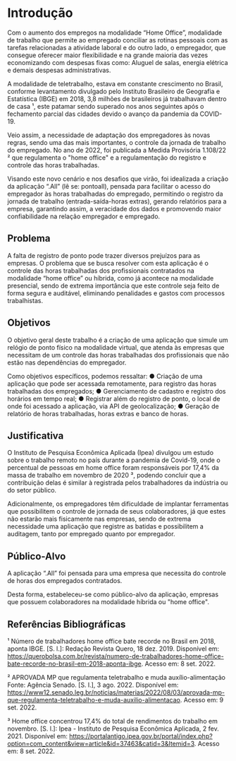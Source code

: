# Introdução

Com o aumento dos empregos na modalidade “Home Office”, modalidade de trabalho que permite ao empregado conciliar as rotinas pessoais com as tarefas relacionadas a atividade laboral e do outro lado, o empregador, que consegue oferecer maior flexibilidade e na grande maioria das vezes economizando com despesas fixas como: Aluguel de salas, energia elétrica e demais despesas administrativas.

A modalidade de teletrabalho, estava em constante crescimento no Brasil, conforme levantamento divulgado pelo Instituto Brasileiro de Geografia e Estatística (IBGE) em 2018, 3,8 milhões de brasileiros já trabalhavam dentro de casa ¹, este patamar sendo superado nos anos seguintes após o fechamento parcial das cidades devido o avanço da pandemia da COVID-19.

Veio assim, a necessidade de adaptação dos empregadores às novas regras, sendo uma das mais importantes, o controle da jornada de trabalho do empregado. No ano de 2022, foi publicada a Medida Provisória 1.108/22 ² que regulamenta o "home office" e a regulamentação do registro e controle das horas trabalhadas.

Visando este novo cenário e nos desafios que virão, foi idealizada a criação da aplicação “.All” (lê se: pontoall), pensada para facilitar o acesso do empregador às horas trabalhadas do empregado, permitindo o registro da jornada de trabalho (entrada-saída-horas extras), gerando relatórios para a empresa, garantindo assim, a veracidade dos dados e promovendo maior confiabilidade na relação empregador e empregado.


## Problema

A falta de registro de ponto pode trazer diversos prejuízos para as empresas. O problema que se busca resolver com esta aplicação é o controle das horas trabalhadas dos profissionais contratados na modalidade “home office” ou híbrida, como já acontece na modalidade presencial, sendo de extrema importância que este controle seja feito de forma segura e auditável, eliminando penalidades e gastos com processos trabalhistas.


## Objetivos

O objetivo geral deste trabalho é a criação de uma aplicação que simule um relógio de ponto físico na modalidade virtual, que atenda às empresas que necessitam de um controle das horas trabalhadas dos profissionais que não estão nas dependências do empregador.

Como objetivos específicos, podemos ressaltar:
● Criação de uma aplicação que pode ser acessada remotamente, para registro das horas trabalhadas dos empregados;
● Gerenciamento de cadastro e registro dos horários em tempo real;
● Registrar além do registro de ponto, o local de onde foi acessado a aplicação, via API de geolocalização;
● Geração de relatório de horas trabalhadas, horas extras e banco de horas.


## Justificativa

O Instituto de Pesquisa Econômica Aplicada (Ipea) divulgou um estudo sobre o trabalho remoto no país durante a pandemia de Covid-19, onde o percentual de pessoas em home office foram responsáveis por 17,4% da massa de trabalho em novembro de 2020 ³, podendo concluir que a contribuição delas é similar à registrada pelos trabalhadores da indústria ou do setor público.

Adicionalmente, os empregadores têm dificuldade de implantar ferramentas que possibilitem o controle de jornada de seus colaboradores, já que estes não estarão mais fisicamente nas empresas, sendo de extrema necessidade uma aplicação que registre as batidas e possibilitem a auditagem, tanto por empregado quanto por empregador.


## Público-Alvo

A aplicação “.All” foi pensada para uma empresa que necessita do controle de horas dos empregados contratados.

Desta forma, estabeleceu-se como público-alvo da aplicação, empresas que possuem colaboradores na modalidade híbrida ou "home office".


## Referências Bibliográficas

¹ Número de trabalhadores home office bate recorde no Brasil em 2018, aponta IBGE. [S. l.]: Redação Revista Quero, 18 dez. 2019. Disponível em: https://querobolsa.com.br/revista/numero-de-trabalhadores-home-office-bate-recorde-no-brasil-em-2018-aponta-ibge. Acesso em: 8 set. 2022.

² APROVADA MP que regulamenta teletrabalho e muda auxílio-alimentação Fonte: Agência Senado. [S. l.], 3 ago. 2022. Disponível em: https://www12.senado.leg.br/noticias/materias/2022/08/03/aprovada-mp-que-regulamenta-teletrabalho-e-muda-auxilio-alimentacao. Acesso em: 9 set. 2022.

³ Home office concentrou 17,4% do total de rendimentos do trabalho em novembro. [S. l.]: Ipea - Instituto de Pesquisa Econômica Aplicada, 2 fev. 2021. Disponível em: https://portalantigo.ipea.gov.br/portal/index.php?option=com_content&view=article&id=37463&catid=3&Itemid=3. Acesso em: 8 set. 2022.
